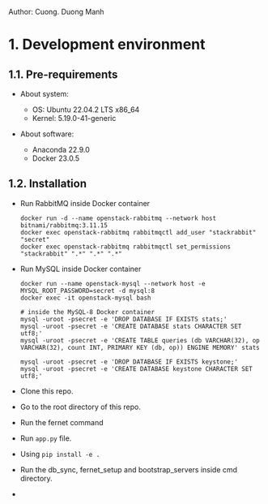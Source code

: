 Author: Cuong. Duong Manh


# 1. Development environment
## 1.1. Pre-requirements
* About system:
  * OS: Ubuntu 22.04.2 LTS x86_64
  * Kernel: 5.19.0-41-generic

* About software:
  * Anaconda 22.9.0
  * Docker 23.0.5
## 1.2. Installation
* Run RabbitMQ inside Docker container
  ```bash=
  docker run -d --name openstack-rabbitmq --network host bitnami/rabbitmq:3.11.15
  docker exec openstack-rabbitmq rabbitmqctl add_user "stackrabbit" "secret"
  docker exec openstack-rabbitmq rabbitmqctl set_permissions "stackrabbit" ".*" ".*" ".*"
  ```

* Run MySQL inside Docker container
  ```bash=
  docker run --name openstack-mysql --network host -e MYSQL_ROOT_PASSWORD=secret -d mysql:8
  docker exec -it openstack-mysql bash
  
  # inside the MySQL-8 Docker container
  mysql -uroot -psecret -e 'DROP DATABASE IF EXISTS stats;'
  mysql -uroot -psecret -e 'CREATE DATABASE stats CHARACTER SET utf8;'
  mysql -uroot -psecret -e 'CREATE TABLE queries (db VARCHAR(32), op VARCHAR(32), count INT, PRIMARY KEY (db, op)) ENGINE MEMORY' stats
  
  mysql -uroot -psecret -e 'DROP DATABASE IF EXISTS keystone;'
  mysql -uroot -psecret -e 'CREATE DATABASE keystone CHARACTER SET utf8;'
  ```

* Clone this repo.
* Go to the root directory of this repo.
* Run the fernet command
* Run `app.py` file.
* Using `pip install -e .`
* Run the db_sync, fernet_setup and bootstrap_servers inside cmd directory.
* 